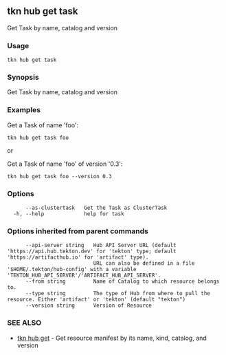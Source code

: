 ## tkn hub get task

Get Task by name, catalog and version

### Usage

```
tkn hub get task
```

### Synopsis

Get Task by name, catalog and version

### Examples


Get a Task of name 'foo':

    tkn hub get task foo

or

Get a Task of name 'foo' of version '0.3':

    tkn hub get task foo --version 0.3


### Options

```
      --as-clustertask   Get the Task as ClusterTask
  -h, --help             help for task
```

### Options inherited from parent commands

```
      --api-server string   Hub API Server URL (default 'https://api.hub.tekton.dev' for 'tekton' type; default 'https://artifacthub.io' for 'artifact' type).
                            URL can also be defined in a file '$HOME/.tekton/hub-config' with a variable 'TEKTON_HUB_API_SERVER'/'ARTIFACT_HUB_API_SERVER'.
      --from string         Name of Catalog to which resource belongs to.
      --type string         The type of Hub from where to pull the resource. Either 'artifact' or 'tekton' (default "tekton")
      --version string      Version of Resource
```

### SEE ALSO

* [tkn hub get](tkn_hub_get.md)	 - Get resource manifest by its name, kind, catalog, and version

